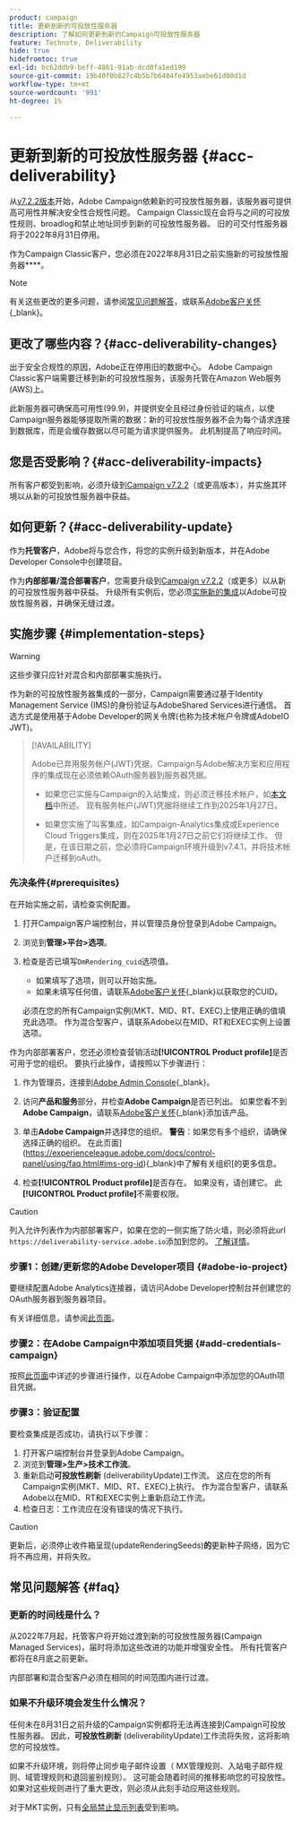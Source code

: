 ```yaml
---
product: campaign
title: 更新到新的可投放性服务器
description: 了解如何更新到新的Campaign可投放性服务器
feature: Technote, Deliverability
hide: true
hidefromtoc: true
exl-id: bc62ddb9-beff-4861-91ab-dcd0fa1ed199
source-git-commit: 19b40f0b827c4b5b7b6484fe4953aebe61d00d1d
workflow-type: tm+mt
source-wordcount: '991'
ht-degree: 1%

---
```


# 更新到新的可投放性服务器 {#acc-deliverability}

从[v7.2.2版本](../../rn/using/latest-release.md#release-7-2-2)开始，Adobe Campaign依赖新的可投放性服务器，该服务器可提供高可用性并解决安全性合规性问题。 Campaign Classic现在会将与之间的可投放性规则、broadlog和禁止地址同步到新的可投放性服务器。 旧的可交付性服务器将于2022年8月31日停用。

作为Campaign Classic客户，您必须在2022年8月31日之前实施新的可投放性服务器&#x200B;****。

>[!NOTE]
>
>有关这些更改的更多问题，请参阅[常见问题解答](#faq)，或联系[Adobe客户关怀](https://helpx.adobe.com/cn/enterprise/admin-guide.html/enterprise/using/support-for-experience-cloud.ug.html){_blank}。
>

## 更改了哪些内容？{#acc-deliverability-changes}

出于安全合规性的原因，Adobe正在停用旧的数据中心。 Adobe Campaign Classic客户端需要迁移到新的可投放性服务，该服务托管在Amazon Web服务(AWS)上。

此新服务器可确保高可用性(99.9)&#x200B;，并提供安全且经过身份验证的端点，以使Campaign服务器能够提取所需的数据：新的可投放性服务器不会为每个请求连接到数据库，而是会缓存数据以尽可能为请求提供服务。 此机制提高了响应时间&#x200B;。

## 您是否受影响？{#acc-deliverability-impacts}

所有客户都受到影响，必须升级到[Campaign v7.2.2](../../rn/using/latest-release.md#release-7-2-2)（或更高版本），并实施其环境以从新的可投放性服务器中获益。

## 如何更新？{#acc-deliverability-update}

作为&#x200B;**托管客户**，Adobe将与您合作，将您的实例升级到新版本，并在Adobe Developer Console中创建项目。

作为&#x200B;**内部部署/混合部署客户**，您需要升级到[Campaign v7.2.2](../../rn/using/latest-release.md#release-7-2-2)（或更多）以从新的可投放性服务器中获益。 升级所有实例后，您必须[实施新的集成](#implementation-steps)以Adobe可投放性服务器，并确保无缝过渡。

## 实施步骤 {#implementation-steps}

>[!WARNING]
>
>这些步骤只应针对混合和内部部署实施执行。

作为新的可投放性服务器集成的一部分，Campaign需要通过基于Identity Management Service (IMS)的身份验证与AdobeShared Services进行通信。 首选方式是使用基于Adobe Developer的网关令牌(也称为技术帐户令牌或AdobeIO JWT)。

>[!AVAILABILITY]
>
> Adobe已弃用服务帐户(JWT)凭据，Campaign与Adobe解决方案和应用程序的集成现在必须依赖OAuth服务器到服务器凭据。 </br>
>
> * 如果您已实施与Campaign的入站集成，则必须迁移技术帐户，如[本文档](https://developer.adobe.com/developer-console/docs/guides/authentication/ServerToServerAuthentication/migration/#_blank)中所述。 现有服务帐户(JWT)凭据将继续工作到2025年1月27日。</br>
>
> * 如果您实施了叫客集成，如Campaign-Analytics集成或Experience Cloud Triggers集成，则在2025年1月27日之前它们将继续工作。 但是，在该日期之前，您必须将Campaign环境升级到v7.4.1，并将技术帐户迁移到oAuth。

### 先决条件{#prerequisites}

在开始实施之前，请检查实例配置。

1. 打开Campaign客户端控制台，并以管理员身份登录到Adobe Campaign。
1. 浏览到&#x200B;**管理>平台>选项**。
1. 检查是否已填写`DmRendering_cuid`选项值。

   * 如果填写了选项，则可以开始实施。
   * 如果未填写任何值，请联系[Adobe客户关怀](https://helpx.adobe.com/cn/enterprise/admin-guide.html/enterprise/using/support-for-experience-cloud.ug.html){_blank}以获取您的CUID。

   必须在您的所有Campaign实例(MKT、MID、RT、EXEC)上使用正确的值填充此选项。 作为混合型客户，请联系Adobe以在MID、RT和EXEC实例上设置选项。

作为内部部署客户，您还必须检查营销活动&#x200B;**[!UICONTROL Product profile]**&#x200B;是否可用于您的组织。 要执行此操作，请按照以下步骤进行：

1. 作为管理员，连接到[Adobe Admin Console](https://adminconsole.adobe.com/){_blank}。
1. 访问&#x200B;**产品和服务**&#x200B;部分，并检查&#x200B;**Adobe Campaign**是否已列出。
如果您看不到**Adobe Campaign**，请联系[Adobe客户关怀](https://helpx.adobe.com/cn/enterprise/admin-guide.html/enterprise/using/support-for-experience-cloud.ug.html){_blank}添加该产品。
1. 单击&#x200B;**Adobe Campaign**并选择您的组织。
   **警告**：如果您有多个组织，请确保选择正确的组织。 在此页面](https://experienceleague.adobe.com/docs/control-panel/using/faq.html#ims-org-id){_blank}中了解有关组织[的更多信息。

1. 检查&#x200B;**[!UICONTROL Product profile]**&#x200B;是否存在。 如果没有，请创建它。 此&#x200B;**[!UICONTROL Product profile]**&#x200B;不需要权限。


>[!CAUTION]
>
>列入允许列表作为内部部署客户，如果在您的一侧实施了防火墙，则必须将此url `https://deliverability-service.adobe.io`添加到您的。 [了解详情](../../installation/using/url-permissions.md)。


### 步骤1：创建/更新您的Adobe Developer项目 {#adobe-io-project}

要继续配置Adobe Analytics连接器，请访问Adobe Developer控制台并创建您的OAuth服务器到服务器项目。

有关详细信息，请参阅[此页面](../../integrations/using/oauth-technical-account.md#oauth-service)。

### 步骤2：在Adobe Campaign中添加项目凭据 {#add-credentials-campaign}

按照[此页面](../../integrations/using/oauth-technical-account.md#add-credentials)中详述的步骤进行操作，以在Adobe Campaign中添加您的OAuth项目凭据。

### 步骤3：验证配置

要检查集成是否成功，请执行以下步骤：

1. 打开客户端控制台并登录到Adobe Campaign。
1. 浏览到&#x200B;**管理>生产>技术工作流**。
1. 重新启动&#x200B;**可投放性刷新** (deliverabilityUpdate)工作流。 这应在您的所有Campaign实例(MKT、MID、RT、EXEC)上执行。 作为混合型客户，请联系Adobe以在MID、RT和EXEC实例上重新启动工作流。
1. 检查日志：工作流应在没有错误的情况下执行。

>[!CAUTION]
>
>更新后，必须停止收件箱呈现(updateRenderingSeeds)**的**&#x200B;更新种子网络，因为它将不再应用，并将失败。

## 常见问题解答 {#faq}

### 更新的时间线是什么？

从2022年7月起，托管客户将开始过渡到新的可投放性服务器(Campaign Managed Services)，届时将添加这些改进的功能并增强安全性。 所有托管客户都将在8月底之前更新。

内部部署和混合型客户必须在相同的时间范围内进行过渡。

### 如果不升级环境会发生什么情况？

任何未在8月31日之前升级的Campaign实例都将无法再连接到Campaign可投放性服务器。 因此，**可投放性刷新** (deliverabilityUpdate)工作流将失败，这将影响您的可投放性。

如果不升级环境，则将停止同步电子邮件设置（ MX管理规则、入站电子邮件规则、域管理规则和退回鉴别规则）。 这可能会随着时间的推移影响您的可投放性。 如果对这些规则进行了重大更改，则必须从此刻手动应用这些规则。

对于MKT实例，只有[全局禁止显示列表](../../campaign-opt/using/filtering-rules.md#default-deliverability-exclusion-rules)受到影响。
